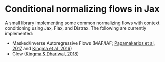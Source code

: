 # Conditional normalizing flows in Jax

A small library implementing some common normalizing flows with context conditioning using Jax, Flax, and Distrax. The following are currently implemented:
- Masked/Inverse Autoregressive Flows (MAF/IAF; [Papamakarios et al, 2017](https://arxiv.org/abs/1705.07057) and [Kingma et al, 2016](https://arxiv.org/abs/1606.04934))
- Glow ([Kingma & Dhariwal, 2018](https://arxiv.org/abs/1807.03039))
